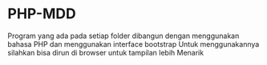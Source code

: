 # PHP-MDD

Program yang ada pada setiap folder dibangun dengan menggunakan bahasa PHP dan menggunakan interface bootstrap
Untuk menggunakannya silahkan bisa dirun di browser untuk tampilan lebih Menarik
